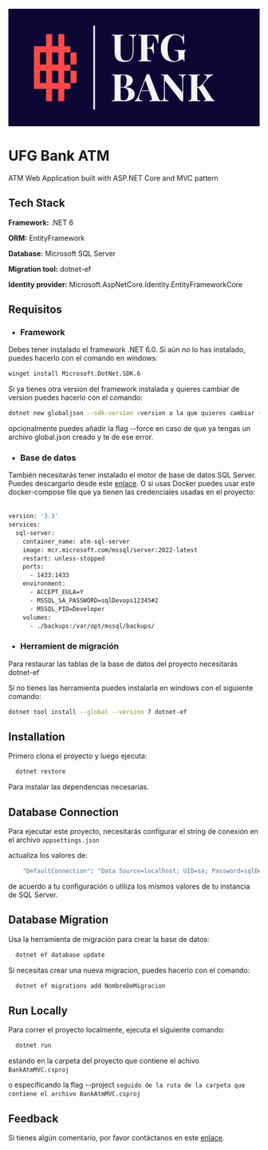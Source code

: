 

![Logo](./bank.png)

# UFG Bank ATM

ATM Web Application built with ASP.NET Core and MVC pattern

## Tech Stack

**Framework:** .NET 6

**ORM:** EntityFramework

**Database:** Microsoft SQL Server

**Migration tool:** dotnet-ef

**Identity provider:** Microsoft.AspNetCore.Identity.EntityFrameworkCore

## Requisitos

- ### Framework

Debes tener instalado el framework .NET 6.0. Si aún no lo has instalado, puedes hacerlo con el comando en windows:

```bash
winget install Microsoft.DotNet.SDK.6
```
Si ya tienes otra version del framework instalada y quieres cambiar de version puedes hacerlo con el comando:
    
```bash
dotnet new globaljson --sdk-version <version a la que quieres cambiar (sin los simbolos de <>)> --force
```
opcionalmente puedes añadir la flag --force en caso de que ya tengas un archivo global.json creado y te de ese error.

- ### Base de datos

También necesitarás tener instalado el motor de base de datos SQL Server. Puedes descargarlo desde este [enlace](https://info.microsoft.com/ww-landing-sql-server-2022.html?culture=en-us&country=US).
 O si usas Docker puedes usar este docker-compose file que ya tienen las credenciales usadas en el proyecto:

```bash

version: '3.3'
services:
  sql-server:
    container_name: atm-sql-server
    image: mcr.microsoft.com/mssql/server:2022-latest
    restart: unless-stopped
    ports:
      - 1433:1433
    environment:
      - ACCEPT_EULA=Y
      - MSSQL_SA_PASSWORD=sqlDevops12345#2
      - MSSQL_PID=Developer
    volumes:
      - ./backups:/var/opt/mssql/backups/

```

- ### Herramient de migración

Para restaurar las tablas de la base de datos del proyecto necesitarás dotnet-ef

Si no tienes las herramienta puedes instalarla en windows con el siguiente comando:

```bash
dotnet tool install --global --version 7 dotnet-ef
```


## Installation

Primero clona el proyecto y luego ejecuta:

```bash
  dotnet restore
```

Para instalar las dependencias necesarias.


## Database Connection

Para ejecutar este proyecto, necesitarás configurar el string de conexión en el archivo `appsettings.json`

actualiza los valores de:

```bash
    "DefaultConnection": "Data Source=localhost; UID=sa; Password=sqlDevops12345#2; Database=ATM;"
```

de acuerdo a tu configuración o utiliza los mismos valores de tu instancia de SQL Server.

## Database Migration

Usa la herramienta de migración para crear la base de datos:

```bash
  dotnet ef database update
```
Si necesitas crear una nueva migracion, puedes hacerlo con el comando:

```bash
  dotnet ef migrations add NombreDeMigracion
```


## Run Locally

Para correr el proyecto localmente, ejecuta el siguiente comando:

```bash
  dotnet run
```
estando en la carpeta del proyecto que contiene el achivo `BankAtmMVC.csproj`

o especificando la flag --project `seguido de la ruta de la carpeta que contiene el archivo BankAtmMVC.csproj`

## Feedback

Si tienes algún comentario, por favor contáctanos en este [enlace](https://www.youtube.com/watch?v=riT4nl0T8_M).

